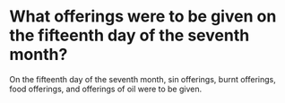 # What offerings were to be given on the fifteenth day of the seventh month?

On the fifteenth day of the seventh month, sin offerings, burnt offerings, food offerings, and offerings of oil were to be given.
